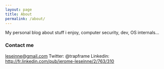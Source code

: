 ```yaml
---
layout: page
title: About
permalink: /about/
---
```


My personal blog about stuff i enjoy, computer security, dev, OS internals... 

### Contact me

[leseinne@gmail.com](mailto:leseinne@gmail.com)
Twitter: @trapframe
Linkedin: http://fr.linkedin.com/pub/jerome-leseinne/2/763/310
